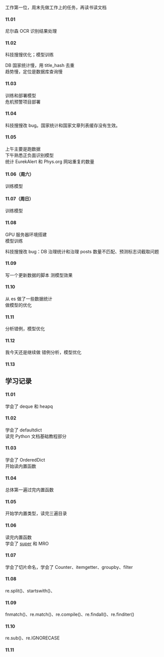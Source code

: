 
工作第一位，周末先做工作上的任务，再读书读文档  

#### 11.01  

尼尔森 OCR 识别结果处理    


#### 11.02  

科技搜搜优化；模型训练  

DB 国家统计慢，用 title_hash 去重  
趋势慢，定位是数据库查询慢    


#### 11.03  

训练和部署模型  
危机预警项目部署  


#### 11.04  

科技搜搜改 bug。国家统计和国家文章列表缓存没有生效。  


#### 11.05  

上午主要是跑数据  
下午熟悉正负面识别模型  
统计 EurekAlert 和 Phys.org 网站重复的数量  


#### 11.06（周六）

训练模型  


#### 11.07（周日）

训练模型  


#### 11.08  

GPU 服务器环境搭建  
模型训练  

科技搜搜改 bug：DB 治理统计和治理 posts 数量不匹配、预测标志词截取问题  


#### 11.09  

写一个更新数据的脚本
测模型效果  


#### 11.10  

从 es 做了一些数据统计  
做模型的优化  


#### 11.11  

分析错例，模型优化  


#### 11.12  

我今天还是继续做 错例分析，模型优化  


#### 11.13  




## 学习记录  

#### 11.01  

学会了 deque 和 heapq  


#### 11.02  

学会了 defaultdict  
读完 Python 文档基础教程部分  


#### 11.03  

学会了 OrderedDict  
开始读内置函数  


#### 11.04  

总体第一遍过完内置函数  


#### 11.05  

开始学内置类型，读完三遍目录  


#### 11.06 

读完内置函数  
学会了 [super](https://rhettinger.wordpress.com/2011/05/26/super-considered-super/) 和 MRO  


#### 11.07  

学会了切片命名，学会了 Counter、itemgetter、groupby、filter    


#### 11.08  

re.split()、startswith()、


#### 11.09  

fnmatch()、re.match()、re.compile()、re.findall()、re.finditer()  


#### 11.10 

re.sub()、re.IGNORECASE  


#### 11.11  






